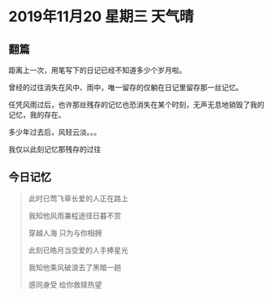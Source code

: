 # 2019年11月20 星期三 天气晴

## 翻篇

距离上一次，用笔写下的日记已经不知道多少个岁月啦。

曾经的过往消失在风中、雨中，唯一留存的仅躺在日记里留存那一丝记忆。

任凭风雨过后，也许那丝残存的记忆也恐消失在某个时刻，无声无息地销毁了我的记忆，我的存在。

多少年过去后，风轻云淡。。。

我仅以此刻记忆那残存的过往

## 今日记忆

> 此时已莺飞草长爱的人正在路上
>
> 我知他风雨兼程途径日暮不赏
>
> 穿越人海 只为与你相拥
>
> 此刻已皓月当空爱的人手捧星光
>
> 我知他乘风破浪去了黑暗一趟
>
> 感同身受 给你救赎热望

